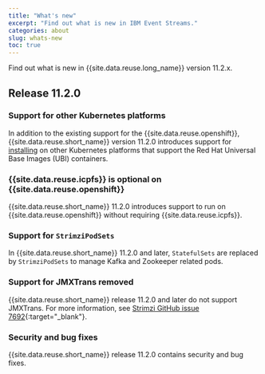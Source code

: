 ```yaml
---
title: "What's new"
excerpt: "Find out what is new in IBM Event Streams."
categories: about
slug: whats-new
toc: true
---
```


Find out what is new in {{site.data.reuse.long_name}} version 11.2.x.

## Release 11.2.0

### Support for other Kubernetes platforms

In addition to the existing support for the {{site.data.reuse.openshift}}, {{site.data.reuse.short_name}} version 11.2.0 introduces support for [installing](../../installing/installing-on-kubernetes/) on other Kubernetes platforms that support the Red Hat Universal Base Images (UBI) containers.

### {{site.data.reuse.icpfs}} is optional on {{site.data.reuse.openshift}}

{{site.data.reuse.short_name}} 11.2.0 introduces support to run on {{site.data.reuse.openshift}} without requiring {{site.data.reuse.icpfs}}.

### Support for `StrimziPodSets`

In {{site.data.reuse.short_name}} 11.2.0 and later, `StatefulSets` are replaced by `StrimziPodSets` to manage Kafka and Zookeeper related pods.

### Support for JMXTrans removed

{{site.data.reuse.short_name}} release 11.2.0 and later do not support JMXTrans. For more information, see [Strimzi GitHub issue 7692](https://github.com/strimzi/strimzi-kafka-operator/issues/7692){:target="_blank"}.

### Security and bug fixes

{{site.data.reuse.short_name}} release 11.2.0 contains security and bug fixes.

